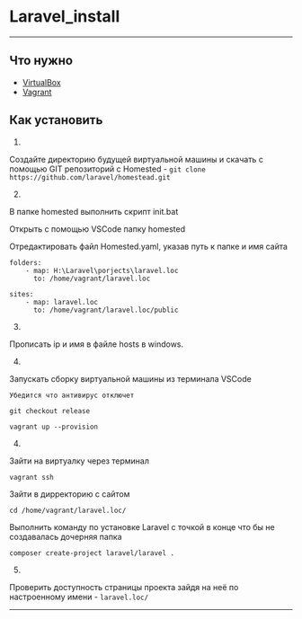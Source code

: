 # Laravel_install

---

## Что нужно

- [VirtualBox](https://www.virtualbox.org/wiki/Downloads)
- [Vagrant](https://www.vagrantup.com/downloads)

## Как установить

1.

Создайте директорию будущей виртуальной машины и скачать с помощью GIT репозиторий с Homested - `git clone https://github.com/laravel/homestead.git`

2.

В папке homested выполнить скрипт init.bat

Открыть с помощью VSCode папку homested

Отредактировать файл Homested.yaml, указав путь к папке и имя сайта

```
folders:
    - map: H:\Laravel\porjects\laravel.loc
      to: /home/vagrant/laravel.loc

sites:
    - map: laravel.loc
      to: /home/vagrant/laravel.loc/public      
```

3.

Прописать ip и имя в файле hosts в windows.

4.

Запускать сборку виртуальной машины из терминала VSCode

``Убедится что антивирус отключет``

`git checkout release`

`vagrant up --provision`

4.

Зайти на виртуалку через терминал

`vagrant ssh`

Зайти в дирректорию с сайтом 

`cd /home/vagrant/laravel.loc/`

Выполнить команду по установке Laravel с точкой в конце что бы не создавалась дочерняя папка

`composer create-project laravel/laravel .`

5.

Проверить доступность страницы проекта зайдя на неё по настроенному имени - `laravel.loc/`


---
